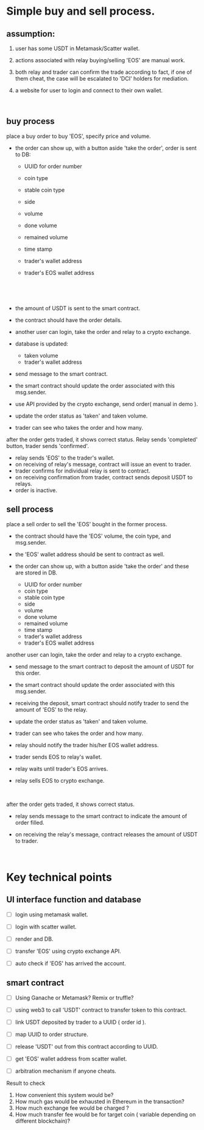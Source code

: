# Simple buy and sell process.





## assumption: 

1. user has some USDT in Metamask/Scatter wallet.

2. actions associated with relay buying/selling 'EOS' are manual work.

3. both relay and trader can confirm the trade according to fact, if one of them cheat, the case will be escalated to 'DCI' holders for mediation. 

4. a website for user to login and connect to their own wallet.

   ​



## buy process

place a buy order to buy  'EOS', specify price and volume.

- the order can show up, with a button aside 'take the order', order is sent to DB:
    - UUID for order number

    - coin type

    - stable coin type

    - side

    - volume

    - done volume

    - remained volume

    - time stamp

    - trader's wallet address

    - trader's EOS wallet address

      ​

      ​

- the amount of USDT is sent to the smart contract.

- the contract should have the order details.


- another user can login, take the order and relay to a crypto exchange.

- database is updated:
  - taken volume
  - trader's wallet address

- send message to the smart contract.
- the smart contract should update the order associated with this msg.sender.
- use API provided by the crypto exchange, send order( manual in demo ).
- update the order status as 'taken' and taken volume.
- trader can see who takes the order and how many.

after the order gets traded,  it shows correct status. Relay sends 'completed' button, trader sends 'confirmed'.

- relay sends 'EOS' to the trader's wallet.
- on receiving of relay's message, contract will issue an event to trader.
- trader confirms for individual relay is sent to contract.
- on receiving confirmation from trader, contract sends deposit USDT to relays.
- order is inactive.


## sell process

place a sell order to sell the 'EOS' bought in the former process.

- the contract should have the 'EOS' volume, the coin type, and msg.sender.

- the 'EOS' wallet address should be sent to contract as well.

- the order can show up, with a button aside 'take the order' and these are stored in DB.

  - UUID for order number
  - coin type
  - stable coin type
  - side
  - volume
  - done volume
  - remained volume
  - time stamp
  - trader's wallet address
  - trader's EOS wallet address

another user can login, take the order and relay to a crypto exchange.

- send message to the smart contract to deposit the amount of USDT for this order.

- the smart contract should update the order associated with this msg.sender.

- receiving the deposit, smart contract should notify trader to send the amount of 'EOS'  to the relay.

- update the order status as 'taken' and taken volume.

- trader can see who takes the order and how many.

- relay should notify the trader his/her EOS wallet address.

- trader sends EOS to relay's wallet.

- relay waits until trader's EOS arrives.

- relay sells EOS to crypto exchange.

  ​


after the order gets traded, it shows correct status.

- relay sends message to the smart contract to indicate the amount of order filled.
- on receiving the relay's message, contract releases the amount of USDT to trader.

  ​

#### 


# Key technical points

## UI interface function and database 

- [ ] login using  metamask wallet.
- [ ] login with scatter wallet.
- [ ] render and DB.
- [ ] transfer 'EOS' using crypto exchange API.
- [ ] auto check if 'EOS' has arrived the account.



## smart contract 

- [ ] Using Ganache or Metamask? Remix or truffle?
- [ ] using web3 to call 'USDT' contract to transfer token to this contract.


- [ ] link USDT deposited by trader to a UUID ( order id ).


- [ ] map UUID to order structure.
- [ ] release 'USDT' out from this contract according to UUID.
- [ ] get 'EOS' wallet address from scatter wallet.
- [ ] arbitration mechanism if anyone cheats.





 





Result to check

1. How convenient this system would be?
2. How much gas would be exhausted in Ethereum in the transaction?
3. How much exchange fee would be charged ?
4. How much transfer fee would be for target coin ( variable depending on different blockchain)? 

